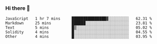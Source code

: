 ### Hi there 👋

<!--START_SECTION:waka-->

```text
JavaScript   1 hr 7 mins     ███████████████▓░░░░░░░░░   62.31 %
Markdown     25 mins         ██████░░░░░░░░░░░░░░░░░░░   23.81 %
Text         5 mins          █▒░░░░░░░░░░░░░░░░░░░░░░░   05.02 %
Solidity     4 mins          █░░░░░░░░░░░░░░░░░░░░░░░░   04.55 %
Other        4 mins          █░░░░░░░░░░░░░░░░░░░░░░░░   03.95 %
```

<!--END_SECTION:waka-->
<!--
**Boombag0607/Boombag0607** is a ✨ _special_ ✨ repository because its `README.md` (this file) appears on your GitHub profile.

Here are some ideas to get you started:

- 🔭 I’m currently working on ...
- 🌱 I’m currently learning ...
- 👯 I’m looking to collaborate on ...
- 🤔 I’m looking for help with ...
- 💬 Ask me about ...
- 📫 How to reach me: ...
- 😄 Pronouns: ...
- ⚡ Fun fact: ...
-->
